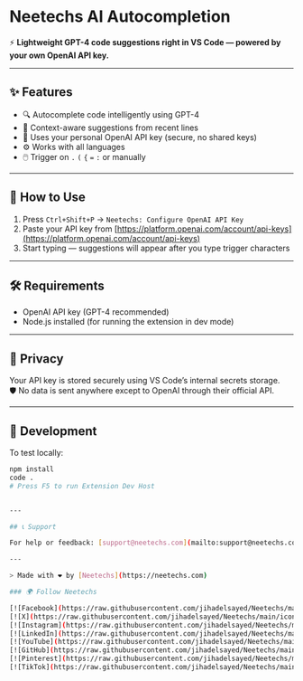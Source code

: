 # Neetechs AI Autocompletion

⚡ **Lightweight GPT-4 code suggestions right in VS Code — powered by your own OpenAI API key.**

---

## ✨ Features

- 🔍 Autocomplete code intelligently using GPT-4
- 🧠 Context-aware suggestions from recent lines
- 🔐 Uses your personal OpenAI API key (secure, no shared keys)
- ⚙️ Works with all languages
- 🖱️ Trigger on `.` `(` `{` `=` `:` or manually

---

## 🚀 How to Use

1. Press `Ctrl+Shift+P` → `Neetechs: Configure OpenAI API Key`
2. Paste your API key from [https://platform.openai.com/account/api-keys](https://platform.openai.com/account/api-keys)
3. Start typing — suggestions will appear after you type trigger characters

---

## 🛠️ Requirements

- OpenAI API key (GPT-4 recommended)
- Node.js installed (for running the extension in dev mode)

---

## 🔐 Privacy

Your API key is stored securely using VS Code’s internal secrets storage.  
🛡️ No data is sent anywhere except to OpenAI through their official API.

---

## 🧪 Development

To test locally:

```bash
npm install
code .
# Press F5 to run Extension Dev Host


---

## 📞 Support

For help or feedback: [support@neetechs.com](mailto:support@neetechs.com)

---

> Made with ❤️ by [Neetechs](https://neetechs.com)

### 🌍 Follow Neetechs

[![Facebook](https://raw.githubusercontent.com/jihadelsayed/Neetechs/main/icons/icon-facebook.svg)](https://facebook.com/neetechs0)
[![X](https://raw.githubusercontent.com/jihadelsayed/Neetechs/main/icons/icon-twitter.svg)](https://x.com/neetechs)
[![Instagram](https://raw.githubusercontent.com/jihadelsayed/Neetechs/main/icons/icon-instagram.svg)](https://instagram.com/neetechs)
[![LinkedIn](https://raw.githubusercontent.com/jihadelsayed/Neetechs/main/icons/icon-linkedin.svg)](https://linkedin.com/company/neetechs)
[![YouTube](https://raw.githubusercontent.com/jihadelsayed/Neetechs/main/icons/icon-youtube.svg)](https://youtube.com/@neetechs)
[![GitHub](https://raw.githubusercontent.com/jihadelsayed/Neetechs/main/icons/icon-github.svg)](https://github.com/jihadelsayed)
[![Pinterest](https://raw.githubusercontent.com/jihadelsayed/Neetechs/main/icons/icon-pinterest.svg)](https://pinterest.com/neetechs)
[![TikTok](https://raw.githubusercontent.com/jihadelsayed/Neetechs/main/icons/icon-tiktok.svg)](https://tiktok.com/@neetechs)
